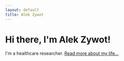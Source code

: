 ```yaml
---
layout: default
title: Alek Zywot
---
```

<div class="blurb">
	<h1>Hi there, I'm Alek Zywot!</h1>
	<p>I'm a healthcare researcher. <a href="/about">Read more about my life...</a></p>
</div><!-- /.blurb -->
